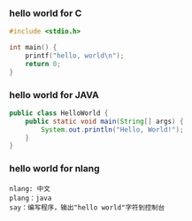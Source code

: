 ### hello world for C

```c
#include <stdio.h>

int main() {
    printf("hello, world\n");
    return 0;
}
```

### hello world for JAVA

```java
public class HelloWorld {
    public static void main(String[] args) {
        System.out.println("Hello, World!");
    }
}
```

### hello world for nlang

```
nlang: 中文
plang：java
say：编写程序，输出"hello world"字符到控制台
```
